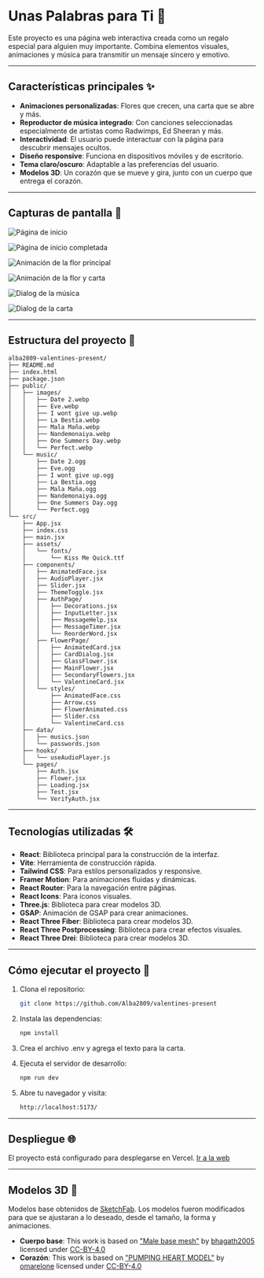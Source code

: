 # Unas Palabras para Ti 🌹

Este proyecto es una página web interactiva creada como un regalo especial para alguien muy importante. Combina elementos visuales, animaciones y música para transmitir un mensaje sincero y emotivo.

---

## Características principales ✨

- **Animaciones personalizadas**: Flores que crecen, una carta que se abre y más.
- **Reproductor de música integrado**: Con canciones seleccionadas especialmente de artistas como Radwimps, Ed Sheeran y más.
- **Interactividad**: El usuario puede interactuar con la página para descubrir mensajes ocultos.
- **Diseño responsive**: Funciona en dispositivos móviles y de escritorio.
- **Tema claro/oscuro**: Adaptable a las preferencias del usuario.
- **Modelos 3D**: Un corazón que se mueve y gira, junto con un cuerpo que entrega el corazón.

---

## Capturas de pantalla 📸

![Página de inicio](./public/screenshots/HomeDark.png)

![Página de inicio completada](./public/screenshots/HomeDarkCompleted.png)

![Animación de la flor principal](./public/screenshots/MainFlower.png)

![Animación de la flor y carta](./public/screenshots/FlowerCard.png)

![Dialog de la música](./public/screenshots/MusicDialog.png)

![Dialog de la carta](./public/screenshots/CardDialog.png)

---

## Estructura del proyecto 📂

```plaintext
alba2809-valentines-present/
├── README.md
├── index.html
├── package.json
├── public/
│   ├── images/
│   │   ├── Date 2.webp
│   │   ├── Eve.webp
│   │   ├── I wont give up.webp
│   │   ├── La Bestia.webp
│   │   ├── Mala Maña.webp
│   │   ├── Nandemonaiya.webp
│   │   ├── One Summers Day.webp
│   │   └── Perfect.webp
│   └── music/
│       ├── Date 2.ogg
│       ├── Eve.ogg
│       ├── I wont give up.ogg
│       ├── La Bestia.ogg
│       ├── Mala Maña.ogg
│       ├── Nandemonaiya.ogg
│       ├── One Summers Day.ogg
│       └── Perfect.ogg
└── src/
    ├── App.jsx
    ├── index.css
    ├── main.jsx
    ├── assets/
    │   └── fonts/
    │       └── Kiss Me Quick.ttf
    ├── components/
    │   ├── AnimatedFace.jsx
    │   ├── AudioPlayer.jsx
    │   ├── Slider.jsx
    │   ├── ThemeToggle.jsx
    │   ├── AuthPage/
    │   │   ├── Decorations.jsx
    │   │   ├── InputLetter.jsx
    │   │   ├── MessageHelp.jsx
    │   │   ├── MessageTimer.jsx
    │   │   └── ReorderWord.jsx
    │   ├── FlowerPage/
    │   │   ├── AnimatedCard.jsx
    │   │   ├── CardDialog.jsx
    │   │   ├── GlassFlower.jsx
    │   │   ├── MainFlower.jsx
    │   │   ├── SecondaryFlowers.jsx
    │   │   └── ValentineCard.jsx
    │   └── styles/
    │       ├── AnimatedFace.css
    │       ├── Arrow.css
    │       ├── FlowerAnimated.css
    │       ├── Slider.css
    │       └── ValentineCard.css
    ├── data/
    │   ├── musics.json
    │   └── passwords.json
    ├── hooks/
    │   └── useAudioPlayer.js
    └── pages/
        ├── Auth.jsx
        ├── Flower.jsx
        ├── Loading.jsx
        ├── Test.jsx
        └── VerifyAuth.jsx
  ```

---

## Tecnologías utilizadas 🛠️

- **React**: Biblioteca principal para la construcción de la interfaz.
- **Vite**: Herramienta de construcción rápida.
- **Tailwind CSS**: Para estilos personalizados y responsive.
- **Framer Motion**: Para animaciones fluidas y dinámicas.
- **React Router**: Para la navegación entre páginas.
- **React Icons**: Para íconos visuales.
- **Three.js**: Biblioteca para crear modelos 3D.
- **GSAP**: Animación de GSAP para crear animaciones.
- **React Three Fiber**: Biblioteca para crear modelos 3D.
- **React Three Postprocessing**: Biblioteca para crear efectos visuales.
- **React Three Drei**: Biblioteca para crear modelos 3D.

---

## Cómo ejecutar el proyecto 🚀

1. Clona el repositorio:
   ```bash
   git clone https://github.com/Alba2809/valentines-present
   ```
   
2. Instala las dependencias:
   ```bash
   npm install
   ```
      
3. Crea el archivo .env y agrega el texto para la carta.
   
4. Ejecuta el servidor de desarrollo:
   ```bash
   npm run dev
   ```
   
5. Abre tu navegador y visita:
   ```bash
   http://localhost:5173/
   ```

---

## Despliegue 🌐

El proyecto está configurado para desplegarse en Vercel. [Ir a la web](https://a-present-for-you.vercel.app/)

---

## Modelos 3D 🎨

Modelos base obtenidos de [SketchFab](https://sketchfab.com). Los modelos fueron modificados para que se ajustaran a lo deseado, desde el tamaño, la forma y animaciones.

- **Cuerpo base**: This work is based on ["Male base mesh"](https://sketchfab.com/3d-models/male-base-mesh-427fc72a505140abbd56451d692a3734) by [bhagath2005](https://sketchfab.com/bhagath2005) licensed under [CC-BY-4.0](http://creativecommons.org/licenses/by/4.0/)
- **Corazón**: This work is based on ["PUMPING HEART MODEL"](https://sketchfab.com/3d-models/pumping-heart-model-6f815b9822dc479eae0a17b8dcab9c75) by [omarelone](https://sketchfab.com/omarelone) licensed under [CC-BY-4.0](http://creativecommons.org/licenses/by/4.0/)
